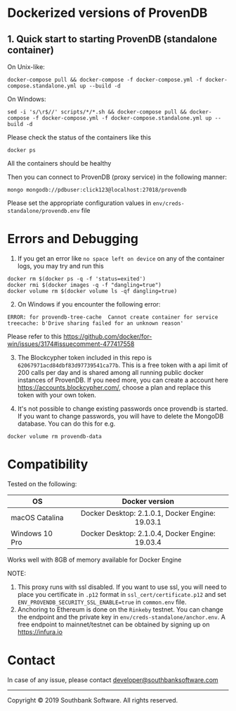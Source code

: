 # Dockerized versions of ProvenDB

## 1. Quick start to starting ProvenDB (standalone container)

On Unix-like:
```
docker-compose pull && docker-compose -f docker-compose.yml -f docker-compose.standalone.yml up --build -d
```
On Windows:
```
sed -i 's/\r$//' scripts/*/*.sh && docker-compose pull && docker-compose -f docker-compose.yml -f docker-compose.standalone.yml up --build -d
```
Please check the status of the containers like this
```
docker ps
```
All the containers should be healthy

Then you can connect to ProvenDB (proxy service) in the following manner:

```
mongo mongodb://pdbuser:click123@localhost:27018/provendb
```
Please set the appropriate configuration values in `env/creds-standalone/provendb.env` file


# Errors and Debugging

1. If you get an error like `no space left on device` on any of the container logs, you may try and run this
```
docker rm $(docker ps -q -f 'status=exited')
docker rmi $(docker images -q -f "dangling=true")
docker volume rm $(docker volume ls -qf dangling=true)
```

2. On Windows if you encounter the following error:
```
ERROR: for provendb-tree-cache  Cannot create container for service treecache: b'Drive sharing failed for an unknown reason'
```

Please refer to this https://github.com/docker/for-win/issues/3174#issuecomment-477417558

3. The Blockcypher token included in this repo is `62067971acd84dbf83d97739541ca77b`. This is a free token with a api limit of 200 calls per day and is shared among all running public docker instances of ProvenDB. If you need more, you can create a account here https://accounts.blockcypher.com/, choose a plan and replace this token with your own token.

4. It's not possible to change existing passwords once provendb is started. If you want to change passwords, you will have to delete the MongoDB database.
You can do this for e.g.
```
docker volume rm provendb-data
```

# Compatibility

Tested on the following:

| OS        | Docker version           | 
| ------------- |:-------------:| 
| macOS Catalina     | Docker Desktop: 2.1.0.1, Docker Engine: 19.03.1 | 
| Windows 10 Pro      | Docker Desktop: 2.1.0.4, Docker Engine: 19.03.4 | 

Works well with 8GB of memory available for Docker Engine

NOTE: 
1. This proxy runs with ssl disabled. If you want to use ssl, you will need to place you certificate in `.p12` format in `ssl_cert/certificate.p12` and set `ENV_PROVENDB_SECURITY_SSL_ENABLE=true` in `common.env` file.
2. Anchoring to Ethereum is done on the `Rinkeby` testnet. You can change the endpoint and the private key in `env/creds-standalone/anchor.env`. A free endpoint to mainnet/testnet can be obtained by signing up on https://infura.io

# Contact

In case of any issue, please contact developer@southbanksoftware.com

___
Copyright © 2019 Southbank Software. All rights reserved.